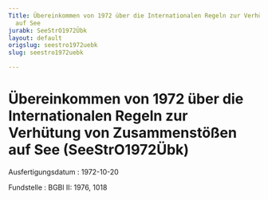 ```yaml
---
Title: Übereinkommen von 1972 über die Internationalen Regeln zur Verhütung von Zusammenstößen
  auf See
jurabk: SeeStrO1972Übk
layout: default
origslug: seestro1972uebk
slug: seestro1972uebk

---
```


# Übereinkommen von 1972 über die Internationalen Regeln zur Verhütung von Zusammenstößen auf See (SeeStrO1972Übk)

Ausfertigungsdatum
:   1972-10-20

Fundstelle
:   BGBl II: 1976, 1018

